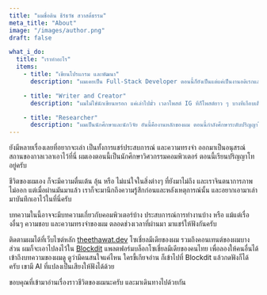 ```yaml
---
title: "ผมชื่อติน ธีร์ธวัช สวาสดิ์ธรรม"
meta_title: "About"
image: "/images/author.png"
draft: false

what_i_do:
  title: "เราทำอะไร"
  items:
    - title: "เขียนโปรแกรม และพัฒนา"
      description: "ผมเคยเป็น Full-Stack Developer ตอนนี้ก็ยังเป็นแต่แค่เป็นงานอดิเรกและมีรับ Job บ้าง ผมมักจะใช้ MERN Stack คือ MongoDB Express React และ Node.js"

    - title: "Writer and Creator"
      description: "ผมไม่ใช่นักเขียนหรอก แค่เล่าไปมั่ว เวลาโพสต์ IG ทีก็โพสต์ยาว ๆ บางทีเกือบเต็ม หรือเต็มโควตาที่เขาให้ด้วยซ้ำ แล้วผมเองก็ชอบทำอะไรแปลกๆ ออกแบบเอง ทำของที่ระลึก คิด ออกแบบ แล้วจ้างทำบ้าง หรือ ทำเองบ้าง ชอบทำอะไรที่จะให้คนที่รักแล้วรู้สึกพิเศษไปกับมัน"

    - title: "Researcher"
      description: "ผมเป็นนักศึกษาและนักวิจัย อันนี้คืองานหลักของผม ตอนนี้กำลังศึกษาระดับปริญญาโทอยู่ และจะไปปริญญาเอกเร็วๆ นี้ครับ แล้วผมก็จะกลับมาส่งเสริมเด็กๆ ที่นี่ และเป็นกำลังสำคัญในการพัฒนาประเทศไทยต่อไป (ถ้าทำได้นะ)"
---
```


ยังมีหลายเรื่องเลยที่อยากจะเล่า เป็นทั้งการแชร์ประสบการณ์ และความทรงจำ ออกมาเป็นอนุสรณ์สถานของกาลเวลาเอาไว้ที่นี่ ผมเองตอนนี้เป็นนักศึกษาวิศวกรรมคอมพิวเตอร์ ตอนนี้เรียนปริญญาโทอยู่ครับ

ชีวิตของผมเอง ก็จะมีความตื่นเต้น ลุ้น หรือ ไม่แน่ใจในสิ่งต่างๆ ที่ยังมาไม่ถึง และเราจินตนาการภาพไม่ออก
แต่เมื่อผ่านมันมาแล้ว เราก็จะมานึกถึงความรู้สึกก่อนและหลังเหตุการณ์นั้น และอยากเอามาเล่า มาบันทึกเอาไว้ในที่นี่ครับ

บทความในนี้อาจจะมีบทความเกี่ยวกับคอมพิวเตอร์บ้าง ประสบการณ์การทำงานบ้าง หรือ แม้แต่เรื่องอื่นๆ ความชอบ และความทรงจำของผม ตลอดช่วงเวลาที่ผ่านมา มาแชร์ให้ฟังกันครับ

ติดตามผมได้ที่เว็บไซต์หลัก [theethawat.dev](https://theethawat.dev) โซเชี่ยลมีเดียของผม รวมถึงคอนเทนต์ของผมบางส่วน ผมก็จะเอาไปลงไว้ใน [Blockdit](https://www.blockdit.com/tintheethawat)
แพลตฟอร์มบล็อกโซเชี่ยลมีเดียของคนไทย เพื่อลองให้คนอื่นได้เข้าถึงบทความของผมดู ดูว่ามีคนสนใจแค่ไหน ใครขี้เกียจอ่าน ก็เข้าไปที่ Blockdit แล้วกดฟังก็ได้ครับ เขามี AI ที่แปลงเป็นเสียงให้ฟังได้ด้วย

ขอบคุณที่เข้ามาอ่านเรื่องราวชีวิตของผมนะครับ และมาเดินทางไปด้วยกัน
